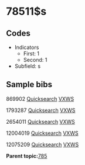 # 78511$s

## Codes

-   Indicators
    -   First: 1
    -   Second: 1
-   Subfield: s

## Sample bibs

869902 [Quicksearch](https://search.library.yale.edu/catalog/869902) [VXWS](http://prodorbis.library.yale.edu:7014/vxws/GetHoldingsService?bibId=869902)

1793287 [Quicksearch](https://search.library.yale.edu/catalog/1793287) [VXWS](http://prodorbis.library.yale.edu:7014/vxws/GetHoldingsService?bibId=1793287)

2654011 [Quicksearch](https://search.library.yale.edu/catalog/2654011) [VXWS](http://prodorbis.library.yale.edu:7014/vxws/GetHoldingsService?bibId=2654011)

12004019 [Quicksearch](https://search.library.yale.edu/catalog/12004019) [VXWS](http://prodorbis.library.yale.edu:7014/vxws/GetHoldingsService?bibId=12004019)

12075209 [Quicksearch](https://search.library.yale.edu/catalog/12075209) [VXWS](http://prodorbis.library.yale.edu:7014/vxws/GetHoldingsService?bibId=12075209)

**Parent topic:**[785](../../tags/785/785.md)

